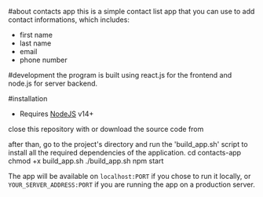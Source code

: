 #about contacts app
this is a simple contact list app that you can use to add contact informations,
which includes:

   - first name
   - last name
   - email
   - phone number
   
#development
the program is built using react.js for the frontend and node.js for server backend.

#installation
- Requires [NodeJS](https://nodejs.org/en/download/) v14+

close this repository with
or download the source code from 

after than, go to the project's directory and run the 'build_app.sh' script to install all the required dependencies
of the application.
cd contacts-app
chmod +x build_app.sh
./build_app.sh
npm start


The app will be available on `localhost:PORT` if you chose to run it locally, 
or `YOUR_SERVER_ADDRESS:PORT` if you are running the app on a production server.
